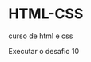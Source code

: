 # HTML-CSS
 curso de html e css

 <a hreft="https://joaovctt.github.io/html-css/desafios/pacote-projeto-d010/desafio10.html"> Executar o desafio 10 </a>

